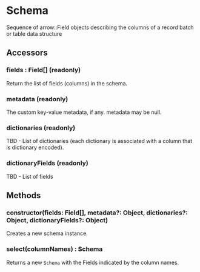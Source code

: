 # Schema

Sequence of arrow::Field objects describing the columns of a record batch or table data structure


## Accessors

### fields : Field[] \(readonly)

Return the list of fields (columns) in the schema.

### metadata (readonly)

The custom key-value metadata, if any. metadata may be null.

### dictionaries (readonly)

TBD - List of dictionaries (each dictionary is associated with a column that is dictionary encoded).

### dictionaryFields (readonly)

TBD - List of fields


## Methods

### constructor(fields: Field[], metadata?: Object, dictionaries?: Object, dictionaryFields?: Object)

Creates a new schema instance.


### select(columnNames) : Schema

Returns a new `Schema` with the Fields indicated by the column names.


